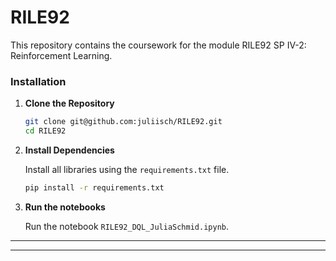 # RILE92
This repository contains the coursework for the module RILE92 SP IV-2: Reinforcement Learning.

### Installation

1. **Clone the Repository**

    ```bash
    git clone git@github.com:juliisch/RILE92.git
    cd RILE92
    ```

2. **Install Dependencies**

    Install all libraries using the `requirements.txt` file.

    ```bash
    pip install -r requirements.txt
    ```

2. **Run the notebooks**

    Run the notebook `RILE92_DQL_JuliaSchmid.ipynb`.

***
***
